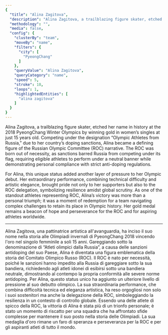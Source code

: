 ```yaml
---
{
  "title": "Alina Zagitova",
  "description": "Alina Zagitova, a trailblazing figure skater, etched her name in history at the 2018 PyeongChang Winter Olympics by winning gold in women’s singles at just 15 years old.",
  "methodology": "",
  "media": false,
  "config": {
    "clusterBy": "team",
    "moveBy": "name",
    "filters": {
      "city": [
        "PyeongChang"
      ]
    },
    "queryValue": "Alina Zagitova",
    "queryCategory": "name",
    "speed": 5,
    "stroke": 10,
    "loops": 1,
    "highlightedEntities": [
      "alina zagitova"
    ]
  }
}
---
```

Alina Zagitova, a trailblazing figure skater, etched her name in history at the 2018 PyeongChang Winter Olympics by winning gold in women’s singles at just 15 years old. Competing under the designation “Olympic Athletes from Russia,” due to her country’s doping sanctions, Alina became a defining figure of the Russian Olympic Committee (ROC) narrative. The ROC was born out of necessity, as sanctions barred Russia from competing under its flag, requiring eligible athletes to perform under a neutral banner while demonstrating personal compliance with strict anti-doping regulations.

For Alina, this unique status added another layer of pressure to her Olympic debut. Her extraordinary performance, combining technical difficulty and artistic elegance, brought pride not only to her supporters but also to the ROC delegation, symbolizing resilience amidst global scrutiny. As one of the standout athletes representing ROC, Alina’s victory was more than a personal triumph; it was a moment of redemption for a team navigating complex challenges to retain its place in Olympic history. Her gold medal remains a beacon of hope and perseverance for the ROC and for aspiring athletes worldwide.

---

Alina Zagitova, una pattinatrice artistica all'avanguardia, ha inciso il suo nome nella storia alle Olimpiadi invernali di PyeongChang 2018 vincendo l'oro nel singolo femminile a soli 15 anni. Gareggiando sotto la denominazione di “Atleti olimpici dalla Russia”, a causa delle sanzioni antidoping del suo Paese, Alina è diventata una figura emblematica della storia del Comitato Olimpico Russo (ROC). Il ROC è nato per necessità, poiché le sanzioni hanno impedito alla Russia di gareggiare sotto la sua bandiera, richiedendo agli atleti idonei di esibirsi sotto una bandiera neutrale, dimostrando al contempo la propria conformità alle severe norme antidoping.
Per Alina, questo status unico ha aggiunto un ulteriore livello di pressione al suo debutto olimpico. La sua straordinaria performance, che combina difficoltà tecnica ed eleganza artistica, ha reso orgogliosi non solo i suoi sostenitori ma anche la delegazione della ROC, simboleggiando la resilienza in un contesto di controllo globale. Essendo una delle atlete di spicco della ROC, la vittoria di Alina è stata più di un trionfo personale; è stato un momento di riscatto per una squadra che ha affrontato sfide complesse per mantenere il suo posto nella storia delle Olimpiadi. La sua medaglia d'oro rimane un faro di speranza e perseveranza per la ROC e per gli aspiranti atleti di tutto il mondo.


